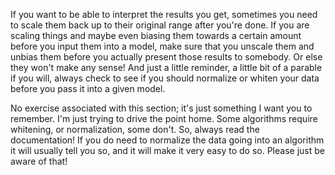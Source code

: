 If you want to be able to interpret the results you get, sometimes you need to scale them back up to their original range after you're done. If you are scaling things and maybe even biasing them towards a certain amount before you input them into a model, make sure that you unscale them and unbias them before you actually present those results to somebody. Or else they won't make any sense! And just a little reminder, a little bit of a parable if you will, always check to see if you should normalize or whiten your data before you pass it into a given model.

No exercise associated with this section; it's just something I want you to remember. I'm just trying to drive the point home. Some algorithms require whitening, or normalization, some don't. So, always read the documentation! If you do need to normalize the data going into an algorithm it will usually tell you so, and it will make it very easy to do so. Please just be aware of that!